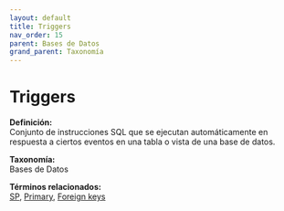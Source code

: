 ```yaml
---
layout: default
title: Triggers
nav_order: 15
parent: Bases de Datos
grand_parent: Taxonomía
---
```


# Triggers

**Definición:**  
Conjunto de instrucciones SQL que se ejecutan automáticamente en respuesta a ciertos eventos en una tabla o vista de una base de datos.

**Taxonomía:**  
Bases de Datos

**Términos relacionados:**  
[SP](https://maleniski.github.io/diccionario-angl-tec-mx/docs/taxonomia/sp/sp.html), [Primary](https://maleniski.github.io/diccionario-angl-tec-mx/docs/taxonomia/primary/primary.html), [Foreign keys](https://maleniski.github.io/diccionario-angl-tec-mx/docs/taxonomia/foreign-keys/foreign-keys.html)
